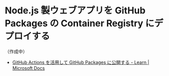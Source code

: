 # Node.js 製ウェブアプリを GitHub Packages の Container Registry にデプロイする

（作成中）

- [GitHub Actions を活用して GitHub Packages に公開する - Learn | Microsoft Docs](https://docs.microsoft.com/ja-jp/learn/modules/github-actions-packages/)
